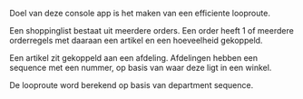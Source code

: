 Doel van deze console app is het maken van een efficiente looproute.

Een shoppinglist bestaat uit meerdere orders. 
Een order heeft 1 of meerdere orderregels met daaraan een artikel en een hoeveelheid gekoppeld.

Een artikel zit gekoppeld aan een afdeling. Afdelingen hebben een sequence met een nummer, op basis van waar deze ligt in een winkel.

De looproute word berekend op basis van department sequence.
